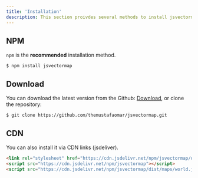 ```yaml
---
title: 'Installation'
description: This section proivdes several methods to install jsvectormap.
---
```


## NPM
`npm` is the **recommended** installation method.

```shell
$ npm install jsvectormap
```

## Download
You can download the latest version from the Github: [Download](https://github.com/themustafaomar/jsvectormap/archive/refs/heads/master.zip), or clone the repository:

```shell
$ git clone https://github.com/themustafaomar/jsvectormap.git
```

## CDN
You can also install it via CDN links (jsdeliver).

```html
<link rel="stylesheet" href="https://cdn.jsdelivr.net/npm/jsvectormap/dist/css/jsvectormap.min.css" />
<script src="https://cdn.jsdelivr.net/npm/jsvectormap"></script>
<script src="https://cdn.jsdelivr.net/npm/jsvectormap/dist/maps/world.js"></script>
```